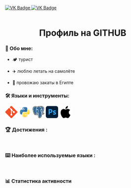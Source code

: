 <div id="badges" aling ="center">
  <a href= "https://vk.com/vikulya_broo">
    <img src = "https://img.shields.io/badge/VK-blue?style=for-the-badge&logo=VK&logoColor=white" alt="VK Badge"/>
</a>

<a href= "https://viktoryariy2002.olegovna@gmail.com">
  <img src = "https://img.shields.io/badge/EMAIL-red?style=for-the-badge&logo=Gmail&logoColor-white" alt="VK Badge"/>
</a>
</div>

<div id="viewprof" aling ="center">
  <img src = "https://komarev.com/ghpvc/?username=VikulyaBroo&style=flat-square&color=blue" alt=""/>
</div>

<div id-"heythere" align="center">
<h1> Профиль на GITHUB </h1>
</div>

### :sunrise_over_mountains: Обо мне:

- :camping: турист

- :airplane: люблю летать на самолёте

- :city_sunrise: провожаю закаты в Египте

### :hammer_and_wrench: Языки и инструменты:

<div>
  <img src="https://github.com/devicons/devicon/blob/master/icons/git/git-original.svg" width="40" height="40" />
  <img src="https://github.com/devicons/devicon/blob/master/icons/python/python-original.svg" width="40" height="40" />
  <img src="https://github.com/devicons/devicon/blob/master/icons/postgresql/postgresql-original.svg" width="40" height="40" />
  <img src="https://github.com/devicons/devicon/blob/master/icons/photoshop/photoshop-original.svg" width="40" height="40" />
  <img src="https://github.com/devicons/devicon/blob/master/icons/apple/apple-original.svg" width="40" height="40" />
  </div>

### :trophy: Достижения :

<div>
  <img src="https://github-profile-trophy.vercel.app/?username=VikulyaBroo" alt=""/>
</div>

### :keyboard: Наиболее используемые языки :

<div>
  <img src="https://github-readme-stats.vercel.app/api/top-langs/?username=VikulyaBroo" alt=""/>
</div>

### :bar_chart: Статистика активности

<div>
  <img src="https://github-readme-activity-graph.vercel.app/graph?username=VikulyaBroo&theme=tokyo-night" alt=""/>
</div>
